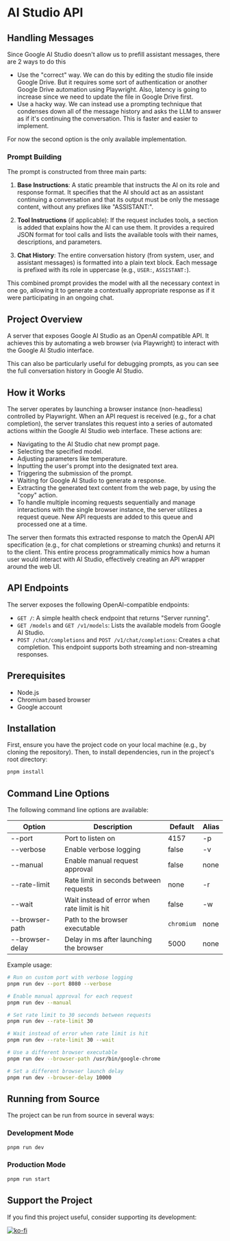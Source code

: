 # AI Studio API

## Handling Messages

Since Google AI Studio doesn't allow us to prefill assistant messages, there are 2 ways to do this

- Use the "correct" way. We can do this by editing the studio file inside Google Drive. But it requires some sort of authentication or another Google Drive automation using Playwright. Also, latency is going to increase since we need to update the file in Google Drive first.
- Use a hacky way. We can instead use a prompting technique that condenses down all of the message history and asks the LLM to answer as if it's continuing the conversation. This is faster and easier to implement.

For now the second option is the only available implementation.

### Prompt Building

The prompt is constructed from three main parts:

1.  **Base Instructions**: A static preamble that instructs the AI on its role and response format. It specifies that the AI should act as an assistant continuing a conversation and that its output must be only the message content, without any prefixes like "ASSISTANT:".

2.  **Tool Instructions** (if applicable): If the request includes tools, a section is added that explains how the AI can use them. It provides a required JSON format for tool calls and lists the available tools with their names, descriptions, and parameters.

3.  **Chat History**: The entire conversation history (from system, user, and assistant messages) is formatted into a plain text block. Each message is prefixed with its role in uppercase (e.g., `USER:`, `ASSISTANT:`).

This combined prompt provides the model with all the necessary context in one go, allowing it to generate a contextually appropriate response as if it were participating in an ongoing chat.

## Project Overview

A server that exposes Google AI Studio as an OpenAI compatible API. It achieves this by automating a web browser (via Playwright) to interact with the Google AI Studio interface.

This can also be particularly useful for debugging prompts, as you can see the full conversation history in Google AI Studio.

## How it Works

The server operates by launching a browser instance (non-headless) controlled by Playwright. When an API request is received (e.g., for a chat completion), the server translates this request into a series of automated actions within the Google AI Studio web interface. These actions are:

- Navigating to the AI Studio chat new prompt page.
- Selecting the specified model.
- Adjusting parameters like temperature.
- Inputting the user's prompt into the designated text area.
- Triggering the submission of the prompt.
- Waiting for Google AI Studio to generate a response.
- Extracting the generated text content from the web page, by using the "copy" action.
- To handle multiple incoming requests sequentially and manage interactions with the single browser instance, the server utilizes a request queue. New API requests are added to this queue and processed one at a time.

The server then formats this extracted response to match the OpenAI API specification (e.g., for chat completions or streaming chunks) and returns it to the client. This entire process programmatically mimics how a human user would interact with AI Studio, effectively creating an API wrapper around the web UI.

## API Endpoints

The server exposes the following OpenAI-compatible endpoints:

- `GET /`: A simple health check endpoint that returns "Server running".
- `GET /models` and `GET /v1/models`: Lists the available models from Google AI Studio.
- `POST /chat/completions` and `POST /v1/chat/completions`: Creates a chat completion. This endpoint supports both streaming and non-streaming responses.

## Prerequisites

- Node.js
- Chromium based browser
- Google account

## Installation

First, ensure you have the project code on your local machine (e.g., by cloning the repository).
Then, to install dependencies, run in the project's root directory:

```sh
pnpm install
```

## Command Line Options

The following command line options are available:

| Option          | Description                                  | Default    | Alias |
| --------------- | -------------------------------------------- | ---------- | ----- |
| --port          | Port to listen on                            | 4157       | -p    |
| --verbose       | Enable verbose logging                       | false      | -v    |
| --manual        | Enable manual request approval               | false      | none  |
| --rate-limit    | Rate limit in seconds between requests       | none       | -r    |
| --wait          | Wait instead of error when rate limit is hit | false      | -w    |
| --browser-path  | Path to the browser executable               | `chromium` | none  |
| --browser-delay | Delay in ms after launching the browser      | 5000       | none  |

Example usage:

```sh
# Run on custom port with verbose logging
pnpm run dev --port 8080 --verbose

# Enable manual approval for each request
pnpm run dev --manual

# Set rate limit to 30 seconds between requests
pnpm run dev --rate-limit 30

# Wait instead of error when rate limit is hit
pnpm run dev --rate-limit 30 --wait

# Use a different browser executable
pnpm run dev --browser-path /usr/bin/google-chrome

# Set a different browser launch delay
pnpm run dev --browser-delay 10000
```

## Running from Source

The project can be run from source in several ways:

### Development Mode

```sh
pnpm run dev
```

### Production Mode

```sh
pnpm run start
```

## Support the Project

If you find this project useful, consider supporting its development:

[![ko-fi](https://ko-fi.com/img/githubbutton_sm.svg)](https://ko-fi.com/E1E519XS7W)

